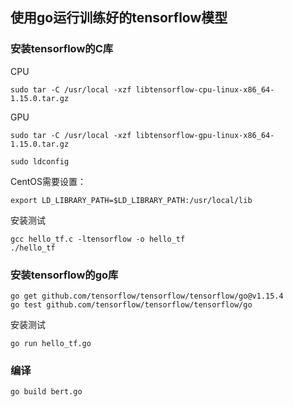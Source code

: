 ## 使用go运行训练好的tensorflow模型

### 安装tensorflow的C库
CPU
```
sudo tar -C /usr/local -xzf libtensorflow-cpu-linux-x86_64-1.15.0.tar.gz
```
GPU
```
sudo tar -C /usr/local -xzf libtensorflow-gpu-linux-x86_64-1.15.0.tar.gz
```

```
sudo ldconfig
```

CentOS需要设置：
```
export LD_LIBRARY_PATH=$LD_LIBRARY_PATH:/usr/local/lib
```

安装测试
```
gcc hello_tf.c -ltensorflow -o hello_tf
./hello_tf
```

### 安装tensorflow的go库
```
go get github.com/tensorflow/tensorflow/tensorflow/go@v1.15.4
go test github.com/tensorflow/tensorflow/tensorflow/go
```

安装测试
```
go run hello_tf.go
```

### 编译
```
go build bert.go
```
